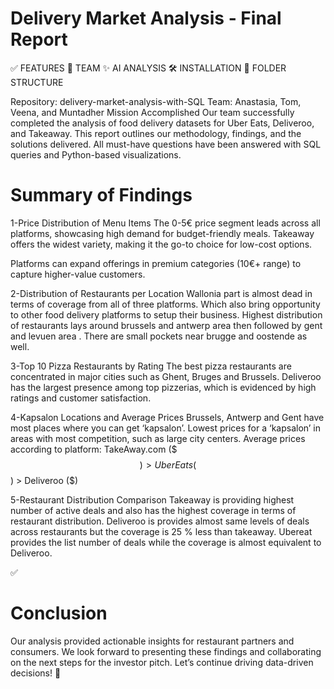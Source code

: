 # Delivery Market Analysis - Final Report

✅ FEATURES
👥 TEAM
✨ AI ANALYSIS
🛠️ INSTALLATION
📁 FOLDER STRUCTURE


Repository: delivery-market-analysis-with-SQL
Team: Anastasia, Tom, Veena, and Muntadher 
Mission Accomplished
Our team successfully completed the analysis of food delivery datasets for Uber Eats, Deliveroo, and Takeaway. This report outlines our methodology, findings, and the solutions delivered. All must-have questions have been answered with SQL queries and Python-based visualizations.

# Summary of Findings

1-Price Distribution of Menu Items
The 0-5€ price segment leads across all platforms, showcasing high demand for budget-friendly meals.
Takeaway offers the widest variety, making it the go-to choice for low-cost options.

Platforms can expand offerings in premium categories (10€+ range) to capture higher-value customers.

2-Distribution of Restaurants per Location
Wallonia part is almost dead in terms of coverage from all of three platforms. Which also bring opportunity to other food delivery platforms to setup their business.
Highest distribution of restaurants lays around brussels and antwerp area then followed by gent and levuen area . There are small pockets near brugge and oostende as well. 


3-Top 10 Pizza Restaurants by Rating
The best pizza restaurants are concentrated in major cities such as Ghent, Bruges and Brussels.
Deliveroo has the largest presence among top pizzerias, which is evidenced by high ratings and customer satisfaction.

4-Kapsalon Locations and Average Prices
Brussels, Antwerp and Gent have most places where you can get ‘kapsalon’.
Lowest prices for a ‘kapsalon’ in areas with most competition, such as large city centers.
Average prices according to platform: TakeAway.com ($$$) > Uber Eats ($$) > Deliveroo ($)

5-Restaurant Distribution Comparison
Takeaway is providing highest number of active deals and also has the highest coverage in terms of restaurant distribution. 
Deliveroo is provides almost same levels of deals across restaurants but the coverage is 25 % less than takeaway.
Ubereat provides the list number of deals while the coverage is almost equivalent to Deliveroo.


✅
# Conclusion
Our analysis provided actionable insights for restaurant partners and consumers. We look forward to presenting these findings and collaborating on the next steps for the investor pitch. Let’s continue driving data-driven decisions! 🚀